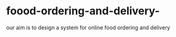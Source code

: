 # foood-ordering-and-delivery-
our aim is to design a system for online food ordering and delivery  
